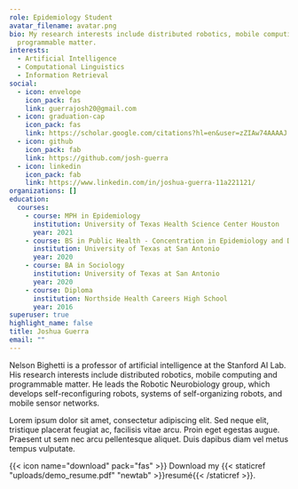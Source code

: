 ```yaml
---
role: Epidemiology Student
avatar_filename: avatar.png
bio: My research interests include distributed robotics, mobile computing and
  programmable matter.
interests:
  - Artificial Intelligence
  - Computational Linguistics
  - Information Retrieval
social:
  - icon: envelope
    icon_pack: fas
    link: guerrajosh20@gmail.com
  - icon: graduation-cap
    icon_pack: fas
    link: https://scholar.google.com/citations?hl=en&user=zZIAw74AAAAJ
  - icon: github
    icon_pack: fab
    link: https://github.com/josh-guerra
  - icon: linkedin
    icon_pack: fab
    link: https://www.linkedin.com/in/joshua-guerra-11a221121/
organizations: []
education:
  courses:
    - course: MPH in Epidemiology
      institution: University of Texas Health Science Center Houston
      year: 2021
    - course: BS in Public Health - Concentration in Epidemiology and Disease Control
      institution: University of Texas at San Antonio
      year: 2020
    - course: BA in Sociology
      institution: University of Texas at San Antonio
      year: 2020
    - course: Diploma
      institution: Northside Health Careers High School
      year: 2016
superuser: true
highlight_name: false
title: Joshua Guerra
email: ""
---
```


Nelson Bighetti is a professor of artificial intelligence at the Stanford AI Lab. His research interests include distributed robotics, mobile computing and programmable matter. He leads the Robotic Neurobiology group, which develops self-reconfiguring robots, systems of self-organizing robots, and mobile sensor networks.

Lorem ipsum dolor sit amet, consectetur adipiscing elit. Sed neque elit, tristique placerat feugiat ac, facilisis vitae arcu. Proin eget egestas augue. Praesent ut sem nec arcu pellentesque aliquet. Duis dapibus diam vel metus tempus vulputate.

{{< icon name="download" pack="fas" >}} Download my {{< staticref "uploads/demo_resume.pdf" "newtab" >}}resumé{{< /staticref >}}.
